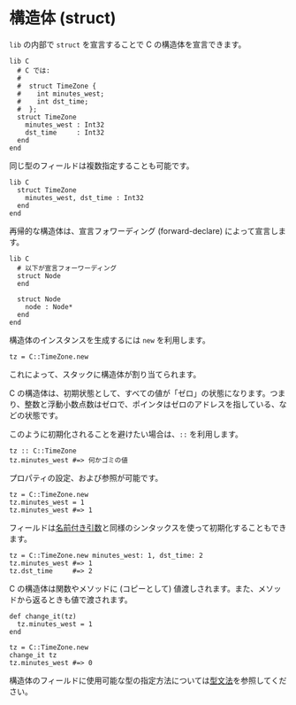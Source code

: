 # 構造体 (struct)

`lib` の内部で `struct` を宣言することで C の構造体を宣言できます。

```crystal
lib C
  # C では:
  #
  #  struct TimeZone {
  #    int minutes_west;
  #    int dst_time;
  #  };
  struct TimeZone
    minutes_west : Int32
    dst_time     : Int32
  end
end
```

同じ型のフィールドは複数指定することも可能です。

```crystal
lib C
  struct TimeZone
    minutes_west, dst_time : Int32
  end
end
```

再帰的な構造体は、宣言フォワーディング (forward-declare) によって宣言します。

```crystal
lib C
  # 以下が宣言フォーワーディング
  struct Node
  end

  struct Node
    node : Node*
  end
end
```

構造体のインスタンスを生成するには `new` を利用します。

```crystal
tz = C::TimeZone.new
```

これによって、スタックに構造体が割り当てられます。

C の構造体は、初期状態として、すべての値が「ゼロ」の状態になります。つまり、整数と浮動小数点数はゼロで、ポインタはゼロのアドレスを指している、などの状態です。

このように初期化されることを避けたい場合は、`::` を利用します。

```crystal
tz :: C::TimeZone
tz.minutes_west #=> 何かゴミの値
```

プロパティの設定、および参照が可能です。

```crystal
tz = C::TimeZone.new
tz.minutes_west = 1
tz.minutes_west #=> 1
```

フィールドは[名前付き引数](../default_and_named_arguments.html)と同様のシンタックスを使って初期化することもできます。

```crystal
tz = C::TimeZone.new minutes_west: 1, dst_time: 2
tz.minutes_west #=> 1
tz.dst_time     #=> 2
```

C の構造体は関数やメソッドに (コピーとして) 値渡しされます。また、メソッドから返るときも値で渡されます。

```crystal
def change_it(tz)
  tz.minutes_west = 1
end

tz = C::TimeZone.new
change_it tz
tz.minutes_west #=> 0
```

構造体のフィールドに使用可能な型の指定方法については[型文法](../type_grammar.html)を参照してください。
